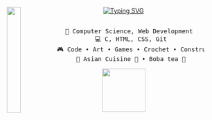 <div align="center">
<img src="https://i.imgur.com/G9iUMEQ.png" width="25%" align="left" />
 
<a href="https://git.io/typing-svg"><img src="https://readme-typing-svg.demolab.com?font=JetBrains+Mono&weight=300&size=35&duration=4000&pause=500&color=DCCDB2&vCenter=true&width=435&lines=Hi+there!+I'm+Tleyna" alt="Typing SVG" /></a>
<br><br>  
<pre>
    📖 Computer Science, Web Development 
    💻 C, HTML, CSS, Git
    🎮 Code • Art • Games • Crochet • Сonstructors
    🍜 Asian Сuisine 🥤 • Boba tea 🐣
</pre>
<img src="https://i.imgur.com/87ciich.gif" height="100" />
<br><br><br>
    
<!--[![](https://img.shields.io/badge/linkedin-0a66c2)](http://linkedin.com/in/ingridrosselis)
[![](https://img.shields.io/badge/mastodon-6364ff)](https://tech.lgbt/@innng)
[![](https://img.shields.io/badge/osu!-ff66ab)](https://osu.ppy.sh/users/4606212)
[![](https://img.shields.io/badge/enka.network-69899c)](https://enka.network/u/Inng/1A4HU1/10000069/1985924/)
</div>
Tleyna/Tleyna is a ✨ special ✨ repository because its `README.md` (this file) appears on your GitHub profile.
You can click the Preview link to take a look at your changes.
--->

